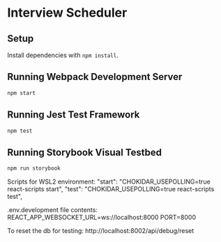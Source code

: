 # Interview Scheduler

## Setup

Install dependencies with `npm install`.

## Running Webpack Development Server

```sh
npm start
```

## Running Jest Test Framework

```sh
npm test
```

## Running Storybook Visual Testbed

```sh
npm run storybook
```


Scripts for WSL2 environment:
"start": "CHOKIDAR_USEPOLLING=true react-scripts start",
"test": "CHOKIDAR_USEPOLLING=true react-scripts test",


.env.development file contents:
REACT_APP_WEBSOCKET_URL=ws://localhost:8000
PORT=8000


To reset the db for testing: 
http://localhost:8002/api/debug/reset
